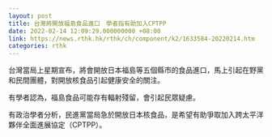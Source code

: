 ```yaml
---
layout: post
title: 台灣將開放福島食品進口　學者指有助加入CPTPP
date: 2022-02-14 12:09:29.000000000 +08:00
link: https://news.rthk.hk/rthk/ch/component/k2/1633584-20220214.htm
categories: rthk
---
```


台灣當局上星期宣布，將會開放日本福島等五個縣市的食品進口，馬上引起在野黨和民間團體，對開放核食品引起健康安全的關注。

有學者認為，福島食品可能存有輻射殘留，會引起民眾疑慮。

有政治學者分析，民進黨當局急於開放日本核食品，是希望有助爭取加入跨太平洋夥伴全面進展協定（CPTPP）。
